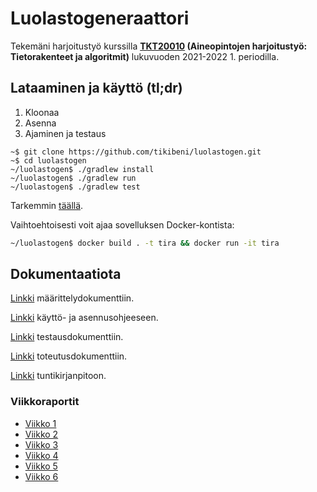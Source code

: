 # Luolastogeneraattori

Tekemäni harjoitustyö kurssilla **[TKT20010](https://studies.helsinki.fi/opintotarjonta/cu/hy-CU-118025627-2021-08-01) 
(Aineopintojen harjoitustyö: Tietorakenteet ja algoritmit)** lukuvuoden 2021-2022 1. periodilla.

## Lataaminen ja käyttö (tl;dr)

1. Kloonaa
2. Asenna
3. Ajaminen ja testaus

```shell
~$ git clone https://github.com/tikibeni/luolastogen.git
~$ cd luolastogen
~/luolastogen$ ./gradlew install
~/luolastogen$ ./gradlew run
~/luolastogen$ ./gradlew test
```

Tarkemmin [täällä](./doc/ohje.md).

Vaihtoehtoisesti voit ajaa sovelluksen Docker-kontista:

```sh
~/luolastogen$ docker build . -t tira && docker run -it tira
```

## Dokumentaatiota

[Linkki](./doc/maarittely.md) määrittelydokumenttiin.

[Linkki](./doc/ohje.md) käyttö- ja asennusohjeeseen.

[Linkki](./doc/testaus.md) testausdokumenttiin.

[Linkki](./doc/toteutus.md) toteutusdokumenttiin.

[Linkki](./doc/tuntikirjanpito.md) tuntikirjanpitoon.

### Viikkoraportit

* [Viikko 1](doc/weekly/viikkoraportti-1.md)
* [Viikko 2](doc/weekly/viikkoraportti-2.md)
* [Viikko 3](doc/weekly/viikkoraportti-3.md)
* [Viikko 4](doc/weekly/viikkoraportti-4.md)
* [Viikko 5](doc/weekly/viikkoraportti-5.md)
* [Viikko 6](doc/weekly/viikkoraportti-6.md)
